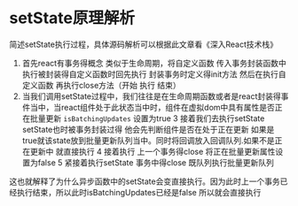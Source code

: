 # setState原理解析
简述setState执行过程，具体源码解析可以根据此文章看《深入React技术栈》
1. 首先react有事务得概念 类似于生命周期，将自定义函数 传入事务封装函数中 执行被封装得自定义函数时回先执行 封装事务时定义得init方法 然后在执行自定义函数 再执行close方法（开始 执行 结束）
2. 当我们调用setState过程中，我们往往是在生命周期函数或者是react封装得事件当中，当react组件处于此状态当中时，组件在虚拟dom中具有属性是否正在批量更新 ```isBatchingUpdates``` 设置为true
3 接着我们去执行setState setState也时被事务封装过得 他会先判断组件是否在处于正在更新 如果是true就该state放到批量更新队列当中。同时将回调放入回调队列.如果不是正在更新中 就直接执行
4 接着执行 上一个事务得close 将正在批量更新属性设置为false
5 紧接着执行setState 事务中得close 既队列执行批量更新队列

这也就解释了为什么异步函数中的setState会变直接执行。因为此时上一个事务已经执行结束，所以此时isBatchingUpdates已经是false 所以就会直接执行




